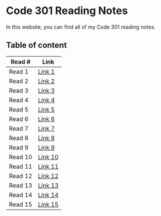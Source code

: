 # Code 301 Reading Notes

In this website, you can find all of my Code 301 reading notes.

## Table of content

| Read # | Link |
|------|------|
| Read 1 | [Link 1](read-01.md) |
| Read 2 | [Link 2](read-02.md) |
| Read 3 | [Link 3](read-03.md) |
| Read 4 | [Link 4](read-04.md) |
| Read 5 | [Link 5](read-05.md) |
| Read 6 | [Link 6](read-06.md) |
| Read 7 | [Link 7](read-07.md) |
| Read 8 | [Link 8](read-08.md) |
| Read 9 | [Link 9](read-09.md) |
| Read 10 | [Link 10](read-10.md) |
| Read 11 | [Link 11](read-11.md) |
| Read 12 | [Link 12]() |
| Read 13 | [Link 13]() |
| Read 14 | [Link 14]() |
| Read 15 | [Link 15]() |
